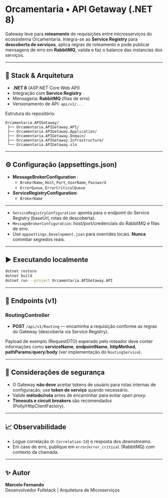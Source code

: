 # Orcamentaria • API Getaway (.NET 8)

Gateway leve para **roteamento** de requisições entre microsserviços do ecossistema Orcamentaria. Integra-se ao **Service Registry** para **descoberta de serviços**, aplica regras de roteamento e pode publicar mensagens de erro em **RabbitMQ**, valida e faz o balance das instancias dos serviços.

---

## 🧱 Stack & Arquitetura
- **.NET 8** (ASP.NET Core Web API)
- Integração com **Service Registry**
- Mensageria: **RabbitMQ** (filas de erro)
- Versionamento de API: `api/v1/...`

Estrutura do repositório:
```
Orcamentaria.APIGetaway/
 ├── Orcamentaria.APIGetaway.API/
 ├── Orcamentaria.APIGetaway.Application/
 ├── Orcamentaria.APIGetaway.Domain/
 ├── Orcamentaria.APIGetaway.Infrastructure/
 └── Orcamentaria.APIGetaway.sln
```

---

## ⚙️ Configuração (appsettings.json)

- **MessageBrokerConfiguration** :
  - `BrokerName`, `Host`, `Port`, `UserName`, `Password`
  - `ErrorQueue`, `ErrorCriticalQueue`
- **ServiceRegistryConfiguration**:
  - `BrokerName`
---

- `ServiceRegistryConfiguration`: aponta para o endpoint do Service Registry (baseUrl, rotas de descoberta).
- `MessageBrokerConfiguration`: host/port/credenciais do RabbitMQ e filas de erro.
- Use `appsettings.Development.json` para overrides locais. **Nunca** commitar segredos reais.

---

## ▶️ Executando localmente

```bash
dotnet restore
dotnet build
dotnet run --project Orcamentaria.APIGetaway.API
```

---

## 🧭 Endpoints (v1)

### RoutingController
- **POST** `/api/v1/Routing` — encaminha a requisição conforme as regras do Gateway (descoberta via Service Registry).

Payload de exemplo (RequestDTO) esperado pelo roteador deve conter informações como **serviceName**, **endpointName**, **httpMethod**, **pathParams**/**query**/**body** (ver implementação do `RoutingService`).

---

## 🔐 Considerações de segurança
- O Gateway **não deve** aceitar tokens de usuário para rotas internas de configuração; use **token de serviço** quando necessário.
- Valide **método/rota** antes de encaminhar para evitar _open proxy_.
- **Timeouts e circuit breakers** são recomendados (Polly/HttpClientFactory).

---

## 📈 Observabilidade
- Logue correlação (`X-Correlation-Id`) e resposta dos _downstreams_.
- Em caso de erro, publique em `error`/`error_critical` (RabbitMQ) com contexto da chamada.

---

## ✨ Autor

**Marcelo Fernando**  
Desenvolvedor Fullstack | Arquitetura de Microserviços